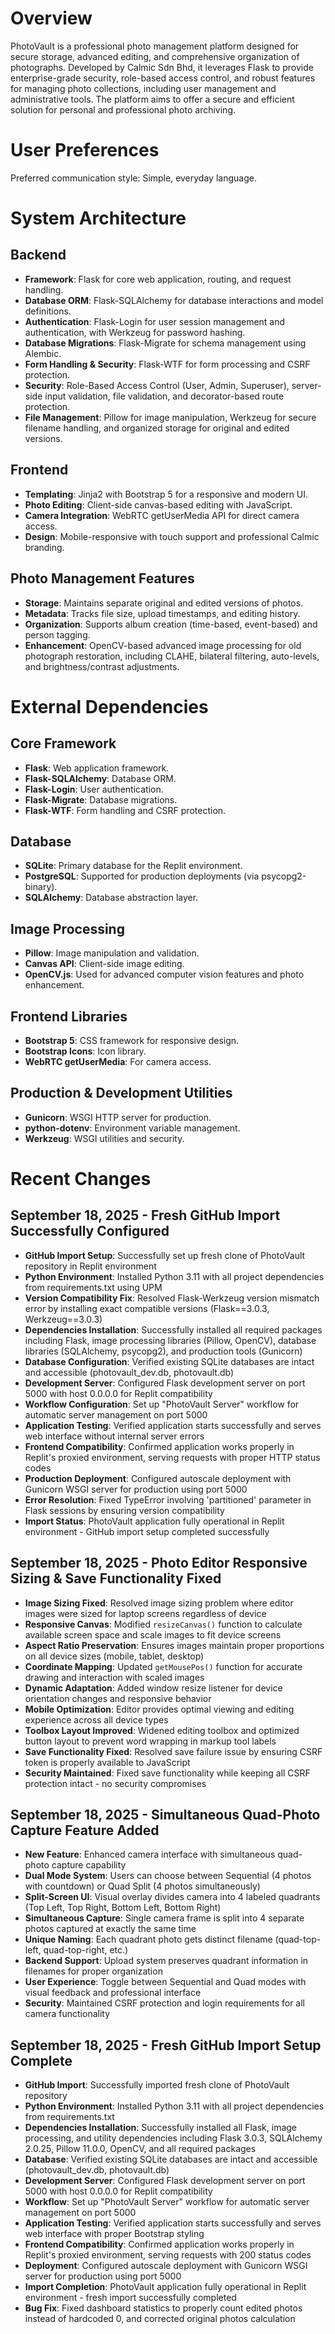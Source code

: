 # Overview

PhotoVault is a professional photo management platform designed for secure storage, advanced editing, and comprehensive organization of photographs. Developed by Calmic Sdn Bhd, it leverages Flask to provide enterprise-grade security, role-based access control, and robust features for managing photo collections, including user management and administrative tools. The platform aims to offer a secure and efficient solution for personal and professional photo archiving.

# User Preferences

Preferred communication style: Simple, everyday language.

# System Architecture

## Backend
- **Framework**: Flask for core web application, routing, and request handling.
- **Database ORM**: Flask-SQLAlchemy for database interactions and model definitions.
- **Authentication**: Flask-Login for user session management and authentication, with Werkzeug for password hashing.
- **Database Migrations**: Flask-Migrate for schema management using Alembic.
- **Form Handling & Security**: Flask-WTF for form processing and CSRF protection.
- **Security**: Role-Based Access Control (User, Admin, Superuser), server-side input validation, file validation, and decorator-based route protection.
- **File Management**: Pillow for image manipulation, Werkzeug for secure filename handling, and organized storage for original and edited versions.

## Frontend
- **Templating**: Jinja2 with Bootstrap 5 for a responsive and modern UI.
- **Photo Editing**: Client-side canvas-based editing with JavaScript.
- **Camera Integration**: WebRTC getUserMedia API for direct camera access.
- **Design**: Mobile-responsive with touch support and professional Calmic branding.

## Photo Management Features
- **Storage**: Maintains separate original and edited versions of photos.
- **Metadata**: Tracks file size, upload timestamps, and editing history.
- **Organization**: Supports album creation (time-based, event-based) and person tagging.
- **Enhancement**: OpenCV-based advanced image processing for old photograph restoration, including CLAHE, bilateral filtering, auto-levels, and brightness/contrast adjustments.

# External Dependencies

## Core Framework
- **Flask**: Web application framework.
- **Flask-SQLAlchemy**: Database ORM.
- **Flask-Login**: User authentication.
- **Flask-Migrate**: Database migrations.
- **Flask-WTF**: Form handling and CSRF protection.

## Database
- **SQLite**: Primary database for the Replit environment.
- **PostgreSQL**: Supported for production deployments (via psycopg2-binary).
- **SQLAlchemy**: Database abstraction layer.

## Image Processing
- **Pillow**: Image manipulation and validation.
- **Canvas API**: Client-side image editing.
- **OpenCV.js**: Used for advanced computer vision features and photo enhancement.

## Frontend Libraries
- **Bootstrap 5**: CSS framework for responsive design.
- **Bootstrap Icons**: Icon library.
- **WebRTC getUserMedia**: For camera access.

## Production & Development Utilities
- **Gunicorn**: WSGI HTTP server for production.
- **python-dotenv**: Environment variable management.
- **Werkzeug**: WSGI utilities and security.

# Recent Changes

## September 18, 2025 - Fresh GitHub Import Successfully Configured
- **GitHub Import Setup**: Successfully set up fresh clone of PhotoVault repository in Replit environment
- **Python Environment**: Installed Python 3.11 with all project dependencies from requirements.txt using UPM
- **Version Compatibility Fix**: Resolved Flask-Werkzeug version mismatch error by installing exact compatible versions (Flask==3.0.3, Werkzeug==3.0.3)
- **Dependencies Installation**: Successfully installed all required packages including Flask, image processing libraries (Pillow, OpenCV), database libraries (SQLAlchemy, psycopg2), and production tools (Gunicorn)
- **Database Configuration**: Verified existing SQLite databases are intact and accessible (photovault_dev.db, photovault.db)
- **Development Server**: Configured Flask development server on port 5000 with host 0.0.0.0 for Replit compatibility
- **Workflow Configuration**: Set up "PhotoVault Server" workflow for automatic server management on port 5000
- **Application Testing**: Verified application starts successfully and serves web interface without internal server errors
- **Frontend Compatibility**: Confirmed application works properly in Replit's proxied environment, serving requests with proper HTTP status codes
- **Production Deployment**: Configured autoscale deployment with Gunicorn WSGI server for production using port 5000
- **Error Resolution**: Fixed TypeError involving 'partitioned' parameter in Flask sessions by ensuring version compatibility
- **Import Status**: PhotoVault application fully operational in Replit environment - GitHub import setup completed successfully

## September 18, 2025 - Photo Editor Responsive Sizing & Save Functionality Fixed
- **Image Sizing Fixed**: Resolved image sizing problem where editor images were sized for laptop screens regardless of device
- **Responsive Canvas**: Modified `resizeCanvas()` function to calculate available screen space and scale images to fit device screens
- **Aspect Ratio Preservation**: Ensures images maintain proper proportions on all device sizes (mobile, tablet, desktop)
- **Coordinate Mapping**: Updated `getMousePos()` function for accurate drawing and interaction with scaled images
- **Dynamic Adaptation**: Added window resize listener for device orientation changes and responsive behavior
- **Mobile Optimization**: Editor provides optimal viewing and editing experience across all device types
- **Toolbox Layout Improved**: Widened editing toolbox and optimized button layout to prevent word wrapping in markup tool labels
- **Save Functionality Fixed**: Resolved save failure issue by ensuring CSRF token is properly available to JavaScript
- **Security Maintained**: Fixed save functionality while keeping all CSRF protection intact - no security compromises

## September 18, 2025 - Simultaneous Quad-Photo Capture Feature Added
- **New Feature**: Enhanced camera interface with simultaneous quad-photo capture capability
- **Dual Mode System**: Users can choose between Sequential (4 photos with countdown) or Quad Split (4 photos simultaneously)
- **Split-Screen UI**: Visual overlay divides camera into 4 labeled quadrants (Top Left, Top Right, Bottom Left, Bottom Right)
- **Simultaneous Capture**: Single camera frame is split into 4 separate photos captured at exactly the same time
- **Unique Naming**: Each quadrant photo gets distinct filename (quad-top-left, quad-top-right, etc.)
- **Backend Support**: Upload system preserves quadrant information in filenames for proper organization
- **User Experience**: Toggle between Sequential and Quad modes with visual feedback and professional interface
- **Security**: Maintained CSRF protection and login requirements for all camera functionality

## September 18, 2025 - Fresh GitHub Import Setup Complete
- **GitHub Import**: Successfully imported fresh clone of PhotoVault repository
- **Python Environment**: Installed Python 3.11 with all project dependencies from requirements.txt
- **Dependencies Installation**: Successfully installed all Flask, image processing, and utility dependencies including Flask 3.0.3, SQLAlchemy 2.0.25, Pillow 11.0.0, OpenCV, and all required packages
- **Database**: Verified existing SQLite databases are intact and accessible (photovault_dev.db, photovault.db)
- **Development Server**: Configured Flask development server on port 5000 with host 0.0.0.0 for Replit compatibility
- **Workflow**: Set up "PhotoVault Server" workflow for automatic server management on port 5000
- **Application Testing**: Verified application starts successfully and serves web interface with proper Bootstrap styling
- **Frontend Compatibility**: Confirmed application works properly in Replit's proxied environment, serving requests with 200 status codes
- **Deployment**: Configured autoscale deployment with Gunicorn WSGI server for production using port 5000
- **Import Completion**: PhotoVault application fully operational in Replit environment - fresh import successfully completed
- **Bug Fix**: Fixed dashboard statistics to properly count edited photos instead of hardcoded 0, and corrected original photos calculation